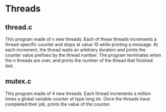 # Threads

## thread.c
This program made of n new threads. Each of these threads increments a thread-specific
counter and stops at value 10 while printing a message. At each increment, the thread waits an arbitrary duration and prints the counter value prefixes by the thread number. The program terminates when the n
threads are over, and prints the number of the thread that finished last.

## mutex.c
This program made of 4 new threads. Each thread increments a million times a global
variable counter of type long int. Once the threads have completed their job, prints the value of
the counter.
